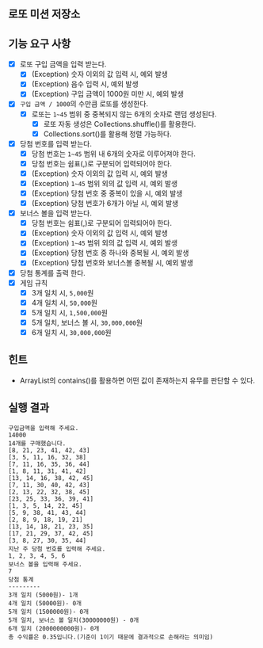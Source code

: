 ## 로또 미션 저장소
## 기능 요구 사항
- [X] 로또 구입 금액을 입력 받는다.
    - [X] (Exception) 숫자 이외의 값 입력 시, 예외 발생
    - [X] (Exception) 음수 입력 시, 예외 발생
    - [X] (Exception) 구입 금액이 1000원 미만 시, 예외 발생
- [X] `구입 금액 / 1000`의 수만큼 로또를 생성한다.
    - [X] 로또는 `1~45` 범위 중 중복되지 않는 6개의 숫자로 랜덤 생성된다.
        - [X] 로또 자동 생성은 Collections.shuffle()를 활용한다.
        - [X] Collections.sort()를 활용해 정렬 가능하다.
- [X] 당첨 번호를 입력 받는다.
    - [X] 당첨 번호는 `1~45` 범위 내 6개의 숫자로 이루어져야 한다.
    - [X] 당첨 번호는 쉼표(,)로 구분되어 입력되어야 한다.
    - [X] (Exception) 숫자 이외의 값 입력 시, 예외 발생
    - [X] (Exception) `1~45` 범위 외의 값 입력 시, 예외 발생
    - [X] (Exception) 당첨 번호 중 중복이 있을 시, 예외 발생
    - [X] (Exception) 당첨 번호가 6개가 아닐 시, 예외 발생
- [X] 보너스 볼을 입력 받는다.
    - [X] 당첨 번호는 쉼표(,)로 구분되어 입력되어야 한다.
    - [X] (Exception) 숫자 이외의 값 입력 시, 예외 발생
    - [X] (Exception) `1~45` 범위 외의 값 입력 시, 예외 발생
    - [X] (Exception) 당첨 번호 중 하나와 중복될 시, 예외 발생  
    - [X] (Exception) 당첨 번호와 보너스볼 중복될 시, 예외 발생
- [X] 당첨 통계를 출력 한다.
- [X] 게임 규칙
    - [X] 3개 일치 시, `5,000`원
    - [X] 4개 일치 시, `50,000`원
    - [X] 5개 일치 시, `1,500,000`원
    - [X] 5개 일치, 보너스 볼 시, `30,000,000`원
    - [X] 6개 일치 시, `30,000,000`원
## 힌트
- ArrayList의 contains()를 활용하면 어떤 값이 존재하는지 유무를 판단할 수 있다.
## 실행 결과
```
구입금액을 입력해 주세요.
14000
14개를 구매했습니다.
[8, 21, 23, 41, 42, 43]
[3, 5, 11, 16, 32, 38]
[7, 11, 16, 35, 36, 44]
[1, 8, 11, 31, 41, 42]
[13, 14, 16, 38, 42, 45]
[7, 11, 30, 40, 42, 43]
[2, 13, 22, 32, 38, 45]
[23, 25, 33, 36, 39, 41]
[1, 3, 5, 14, 22, 45]
[5, 9, 38, 41, 43, 44]
[2, 8, 9, 18, 19, 21]
[13, 14, 18, 21, 23, 35]
[17, 21, 29, 37, 42, 45]
[3, 8, 27, 30, 35, 44]
지난 주 당첨 번호를 입력해 주세요.
1, 2, 3, 4, 5, 6
보너스 볼을 입력해 주세요.
7
당첨 통계
---------
3개 일치 (5000원)- 1개
4개 일치 (50000원)- 0개
5개 일치 (1500000원)- 0개
5개 일치, 보너스 볼 일치(30000000원) - 0개
6개 일치 (2000000000원)- 0개
총 수익률은 0.35입니다.(기준이 1이기 때문에 결과적으로 손해라는 의미임)
```